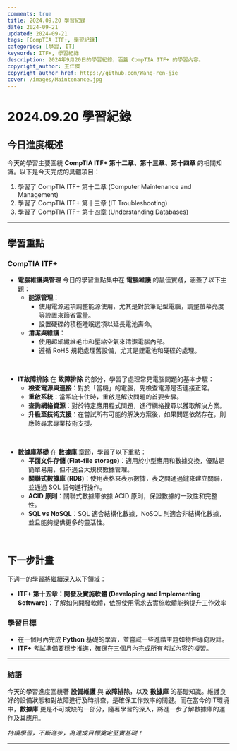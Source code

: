 ```yaml
---
comments: true
title: 2024.09.20 學習紀錄
date: 2024-09-21
updated: 2024-09-21
tags: [CompTIA ITF+, 學習紀錄]
categories: [學習, IT]
keywords: ITF+, 學習紀錄
description: 2024年9月20日的學習紀錄，涵蓋 CompTIA ITF+ 的學習內容。
copyright_author: 王仁傑
copyright_author_href: https://github.com/Wang-ren-jie
cover: /images/Maintenance.jpg
---
```


# 2024.09.20 學習紀錄

## 今日進度概述

今天的學習主要圍繞 **CompTIA ITF+ 第十二章、第十三章、第十四章** 的相關知識。以下是今天完成的具體項目：

1. 學習了 CompTIA ITF+ 第十二章 (Computer Maintenance and Management)
2. 學習了 CompTIA ITF+ 第十三章 (IT Troubleshooting)
3. 學習了 CompTIA ITF+ 第十四章 (Understanding Databases)

---

## 學習重點

### CompTIA ITF+



- **電腦維護與管理**
    今日的學習重點集中在 **電腦維護** 的最佳實踐，涵蓋了以下主題：
    - **能源管理**：
        - 使用電源選項調整能源使用，尤其是對於筆記型電腦，調整螢幕亮度等設置來節省電量。
        - 設置硬碟的積極睡眠選項以延長電池壽命。
    - **清潔與維護**：
        - 使用超細纖維毛巾和壓縮空氣來清潔電腦內部。
        - 遵循 RoHS 規範處理舊設備，尤其是鋰電池和硬碟的處理。

</br>


- **IT故障排除**
    在 **故障排除** 的部分，學習了處理常見電腦問題的基本步驟：
    - **檢查電源與連接**：對於「當機」的電腦，先檢查電源是否連接正常。
    - **重啟系統**：當系統卡住時，重啟是解決問題的首要步驟。
    - **查詢網絡資源**：對於特定應用程式問題，進行網絡搜尋以獲取解決方案。
    - **升級至技術支援**：在嘗試所有可能的解決方案後，如果問題依然存在，則應該尋求專業技術支援。


</br>


- **數據庫基礎**
    在 **數據庫** 章節，學習了以下重點：
    - **平面文件存儲 (Flat-file storage\)**：適用於小型應用和數據交換，優點是簡單易用，但不適合大規模數據管理。
    - **關聯式數據庫 (RDB\)**：使用表格來表示數據，表之間通過鍵來建立關聯，並通過 SQL 語句進行操作。
    - **ACID 原則**：關聯式數據庫依據 ACID 原則，保證數據的一致性和完整性。
    - **SQL vs NoSQL**：SQL 適合結構化數據，NoSQL 則適合非結構化數據，並且能夠提供更多的靈活性。


</br>


## 下一步計畫

下週一的學習將繼續深入以下領域：

- **ITF+ 第十五章：開發及實施軟體 (Developing and Implementing Software\)**：了解如何開發軟體，依照使用需求去實施軟體能夠提升工作效率
### 學習目標

- 在一個月內完成 **Python** 基礎的學習，並嘗試一些進階主題如物件導向設計。
- **ITF+** 考試準備要穩步推進，確保在三個月內完成所有考試內容的複習。

---

### 結語

今天的學習進度圍繞著 **設備維護** 與 **故障排除**，以及 **數據庫** 的基礎知識。維護良好的設備狀態和對故障進行及時排查，是確保工作效率的關鍵。而在當今的IT環境中，**數據庫** 更是不可或缺的一部分，隨著學習的深入，將進一步了解數據庫的運作及其應用。

_持續學習，不斷進步，為達成目標奠定堅實基礎！_

---
